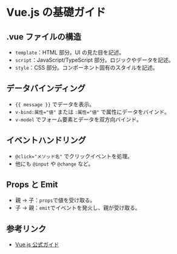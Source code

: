 # Vue.js の基礎ガイド

## .vue ファイルの構造

- `template`：HTML 部分。UI の見た目を記述。
- `script`：JavaScript/TypeScript 部分。ロジックやデータを記述。
- `style`：CSS 部分。コンポーネント固有のスタイルを記述。

## データバインディング

- `{{ message }}` でデータを表示。
- `v-bind:属性="値"` または `:属性="値"` で属性にデータをバインド。
- `v-model` でフォーム要素とデータを双方向バインド。

## イベントハンドリング

- `@click="メソッド名"` でクリックイベントを処理。
- 他にも `@input` や `@change` など。

## Props と Emit

- 親 → 子：`props`で値を受け取る。
- 子 → 親：`emit`でイベントを発火し、親が受け取る。

## 参考リンク

- [Vue.js 公式ガイド](https://ja.vuejs.org/guide/introduction.html)

